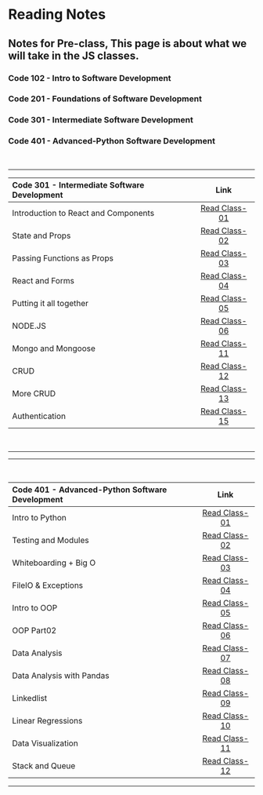 # Reading Notes

## Notes for Pre-class, This page is about what we will take in the JS classes.

### Code 102 - Intro to Software Development
### Code 201 - Foundations of Software Development
### Code 301 - Intermediate Software Development
### Code 401 - Advanced-Python Software Development

<br>

---

| Code 301 - Intermediate Software Development | Link |
| :--------- | :---------: |
| Introduction to React and Components | [Read Class-01](./code-301-python/ReadClass-01.md) |
| State and Props | [Read Class-02](./code-301-python/ReadClass-02.md) |
| Passing Functions as Props | [Read Class-03](./code-301-python/ReadClass-03.md) |
| React and Forms | [Read Class-04](./code-301-python/ReadClass-04.md) |
| Putting it all together | [Read Class-05](./code-301-python/ReadClass-05.md) |
| NODE.JS | [Read Class-06](./code-301-python/ReadClass-06.md) |
| Mongo and Mongoose | [Read Class-11](./code-301-python/ReadClass-11.md) |
| CRUD | [Read Class-12](./code-301-python/ReadClass-12.md) |
| More CRUD | [Read Class-13](./code-301-python/ReadClass-13.md) |
| Authentication | [Read Class-15](./code-301-python/ReadClass-15.md) |

<br>

---
---

<br>

|Code 401 - Advanced-Python Software Development| Link |
|:---------|:---------:|
| Intro to Python | [Read Class-01](./code-401-python/Class-01.md) |
| Testing and Modules | [Read Class-02](./code-401-python/Class-02.md) |
| Whiteboarding + Big O | [Read Class-03](./code-401-python/Class-03.md) |
| FileIO & Exceptions | [Read Class-04](./code-401-python/Class-04.md) |
| Intro to OOP | [Read Class-05](./code-401-python/Class-05.md) |
| OOP Part02 | [Read Class-06](./code-401-python/Class-06.md) |
| Data Analysis | [Read Class-07](./code-401-python/Class-07.md) |
| Data Analysis with Pandas | [Read Class-08](./code-401-python/Class-08.md) |
| Linkedlist | [Read Class-09](./code-401-python/Class-09.md) |
| Linear Regressions | [Read Class-10](./code-401-python/Class-10.md) |
| Data Visualization | [Read Class-11](./code-401-python/Class-11.md) |
| Stack and Queue | [Read Class-12](./code-401-python/Class-12.md) |

---

<br>
